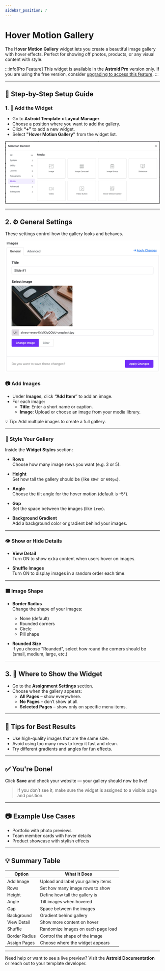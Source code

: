```yaml
---
sidebar_position: 7
---
```


# Hover Motion Gallery

The **Hover Motion Gallery** widget lets you create a beautiful image gallery with hover effects. Perfect for showing off photos, products, or any visual content with style.

:::info[Pro Feature]
This widget is available in the **Astroid Pro** version only. If you are using the free version, consider [upgrading to access this feature](https://astroidframe.work/pricing).
:::

---

## 🔧 Step-by-Step Setup Guide

### 1. 🧩 Add the Widget

- Go to **Astroid Template > Layout Manager**.
- Choose a position where you want to add the gallery.
- Click **“+”** to add a new widget.
- Select **"Hover Motion Gallery"** from the widget list.

![select-media.jpg](../../../static/img/widgets/select-media.jpg)

---

## 2. ⚙️ General Settings

These settings control how the gallery looks and behaves.

![gallery-add-item.jpg](../../../static/img/widgets/media/gallery-add-item.jpg)

### 📷 Add Images

- Under **Images**, click **“Add Item”** to add an image.
- For each image:
    - **Title**: Enter a short name or caption.
    - **Image**: Upload or choose an image from your media library.

💡 Tip: Add multiple images to create a full gallery.

---

### 🎨 Style Your Gallery

Inside the **Widget Styles** section:

- **Rows**  
  Choose how many image rows you want (e.g. 3 or 5).

- **Height**  
  Set how tall the gallery should be (like `80vh` or `600px`).

- **Angle**  
  Choose the tilt angle for the hover motion (default is -5°).

- **Gap**  
  Set the space between the images (like `1rem`).

- **Background Gradient**  
  Add a background color or gradient behind your images.

---

### 👁️ Show or Hide Details

- **View Detail**  
  Turn ON to show extra content when users hover on images.

- **Shuffle Images**  
  Turn ON to display images in a random order each time.

---

### 🟦 Image Shape

- **Border Radius**  
  Change the shape of your images:
    - None (default)
    - Rounded corners
    - Circle
    - Pill shape

- **Rounded Size**  
  If you choose "Rounded", select how round the corners should be (small, medium, large, etc.)

---

## 3. 📍 Where to Show the Widget

- Go to the **Assignment Settings** section.
- Choose when the gallery appears:
    - **All Pages** – show everywhere.
    - **No Pages** – don’t show at all.
    - **Selected Pages** – show only on specific menu items.

---

## 📌 Tips for Best Results

- Use high-quality images that are the same size.
- Avoid using too many rows to keep it fast and clean.
- Try different gradients and angles for fun effects.

---

## ✅ You're Done!

Click **Save** and check your website — your gallery should now be live!

> If you don’t see it, make sure the widget is assigned to a visible page and position.

---

## 📷 Example Use Cases

- Portfolio with photo previews
- Team member cards with hover details
- Product showcase with stylish effects

---

## 💡 Summary Table

| Option            | What It Does                          |
|-------------------|----------------------------------------|
| Add Image         | Upload and label your gallery items    |
| Rows              | Set how many image rows to show        |
| Height            | Define how tall the gallery is         |
| Angle             | Tilt images when hovered               |
| Gap               | Space between the images               |
| Background        | Gradient behind gallery                |
| View Detail       | Show more content on hover             |
| Shuffle           | Randomize images on each page load     |
| Border Radius     | Control the shape of the image         |
| Assign Pages      | Choose where the widget appears        |

---

Need help or want to see a live preview? Visit the **Astroid Documentation** or reach out to your template developer.